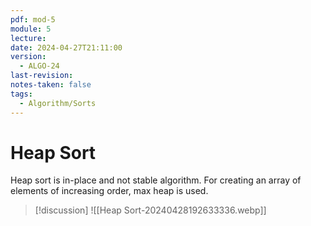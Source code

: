 ```yaml
---
pdf: mod-5
module: 5
lecture: 
date: 2024-04-27T21:11:00
version:
  - ALGO-24
last-revision: 
notes-taken: false
tags:
  - Algorithm/Sorts
---
```

# Heap Sort

Heap sort is in-place and not stable algorithm.
For creating an array of elements of increasing order, max heap is used.

> [!discussion] 
> ![[Heap Sort-20240428192633336.webp]]

